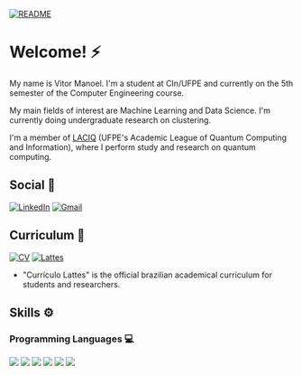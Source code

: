 [![README](https://img.shields.io/badge/readme-portugu%C3%AAs-green?style=for-the-badge)](https://github.com/vitork15)

# Welcome! ⚡

My name is Vitor Manoel. I'm a student at CIn/UFPE and currently on the 5th semester of the Computer Engineering course.

My main fields of interest are Machine Learning and Data Science. I'm currently doing undergraduate research on clustering.

I'm a member of [LACIQ](https://www.instagram.com/laciq.ufpe) (UFPE's Academic League of Quantum Computing and Information), where I perform study and research on quantum computing.

## Social 💬

[![LinkedIn](https://img.shields.io/badge/LinkedIn-0077B5?style=for-the-badge&logo=linkedin&logoColor=white)](https://www.linkedin.com/in/vitormms/)
[![Gmail](https://img.shields.io/badge/Gmail-D14836?style=for-the-badge&logo=gmail&logoColor=white)](mailto:vmms@cin.ufpe.br)

## Curriculum 📖

[![CV](https://img.shields.io/badge/curriculum_vitae-blue?style=for-the-badge)]()
[![Lattes](https://img.shields.io/badge/curr%C3%ADculo_lattes-blue?style=for-the-badge)](http://lattes.cnpq.br/0033329837898825)

* "Currículo Lattes" is the official brazilian academical curriculum for students and researchers.

## Skills ⚙️

### Programming Languages 💻

<img src="https://img.shields.io/badge/C-00599C?style=for-the-badge&logo=c&logoColor=white" /> <img src="https://img.shields.io/badge/C%2B%2B-00599C?style=for-the-badge&logo=c%2B%2B&logoColor=white" /> <img src="https://img.shields.io/badge/Python-FFD43B?style=for-the-badge&logo=python&logoColor=blue" /> <img src="https://img.shields.io/badge/java-%23ED8B00.svg?style=for-the-badge&logo=openjdk&logoColor=white" /> <img src="https://img.shields.io/badge/PLSQL-F80000?style=for-the-badge&logo=oracle&logoColor=black" /> <img src="https://img.shields.io/badge/Haskell-5D4F85?style=for-the-badge&logo=haskell&logoColor=white" />
